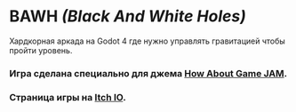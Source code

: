 # BAWH *(Black And White Holes)*
Хардкорная аркада на Godot 4 где нужно управлять гравитацией чтобы пройти уровень.

### Игра сделана специально для джема [How About Game JAM](https://itch.io/jam/how-about-make-game).
### Страница игры на [Itch IO](https://itch.io/jam/how-about-make-game](https://sphere-studio.itch.io/bawh)https://sphere-studio.itch.io/bawh).
